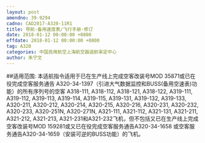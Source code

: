 ```yaml
---
layout: post
amendno: 39-9294
cadno: CAD2017-A320-11R1
title: 导航-备用速度表/飞行手册-修订
date: 2018-01-12 00:00:00 +0800
effdate: 2018-01-12 00:00:00 +0800
tag: A320
categories: 中国民用航空上海航空器适航审定中心
author: 朱宁文
---
```


##适用范围:
本适航指令适用于已在生产线上完成空客改装号MOD 35871或已在役完成空客服务通告 A320-34-1397（引进大气数据监控和BUSS(备用空速表)功能）的所有序列号的空客 A318-111, A318-112, A318-121, A318-122, A319-111, A319-112, A319-113, A319-114, A319-115, A319-131, A319-132, A319-133, A320-211, A320-212, A320-214, A320-215, A320-216, A320-231, A320-232, A320-233, A320-251N, A320-271N, A321-111, A321-112, A321-131, A321-211, A321-212, A321-213, A321-231和A321-232飞机，但不包括又已在生产线上完成空客改装号MOD 159281或又已在役完成空客服务通告A320-34-1658 或空客服务通告A320-34-1659（安装可逆的BUSS功能）的飞机。

